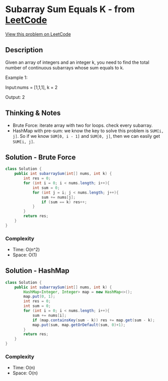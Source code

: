 # Subarray Sum Equals K - from [LeetCode](https://leetcode.com)
[View this problem on LeetCode](https://leetcode.com/problems/subarray-sum-equals-k/)

## Description
Given an array of integers and an integer k, you need to find the total number of continuous subarrays whose sum equals to k.

Example 1:

Input:nums = [1,1,1], k = 2

Output: 2

## Thinking & Notes
* Brute Force: iterate array with two for loops. check every subarray.
* HashMap with pre-sum: we know the key to solve this problem is `SUM[i, j]`. So if we know `SUM[0, i - 1]` and `SUM[0, j]`, 
then we can easily get `SUM[i, j]`.

## Solution - Brute Force
```java
class Solution {
    public int subarraySum(int[] nums, int k) {
        int res = 0;
        for (int i = 0; i < nums.length; i++){
            int sum = 0;
            for (int j = i; j < nums.length; j++){
                sum += nums[j];
                if (sum == k) res++;
            }
        }
        return res;
    }
}
```
### Complexity
* Time: O(n^2)
* Space: O(1)

## Solution - HashMap
```java
class Solution {
    public int subarraySum(int[] nums, int k) {
        HashMap<Integer, Integer> map = new HashMap<>();
        map.put(0, 1);
        int res = 0;
        int sum = 0;
        for (int i = 0; i < nums.length; i++){
            sum += nums[i];
            if (map.containsKey(sum - k)) res += map.get(sum - k);
            map.put(sum, map.getOrDefault(sum, 0)+1);
        }
        return res;
    }
}
```
### Complexity
* Time: O(n)
* Space: O(n)
